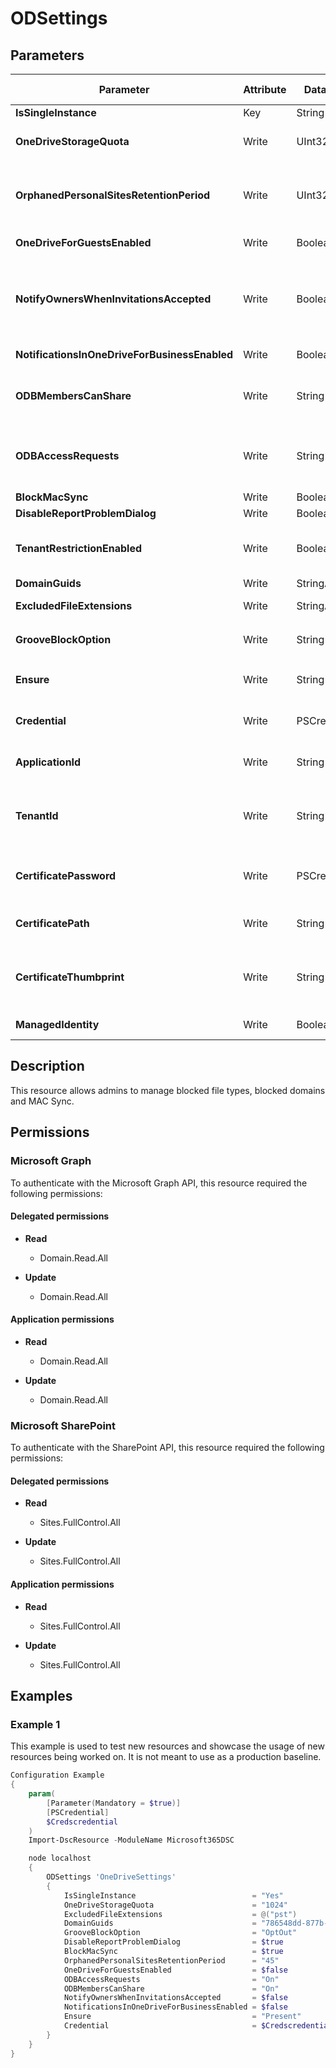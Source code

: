 ﻿# ODSettings

## Parameters

| Parameter | Attribute | DataType | Description | Allowed Values |
| --- | --- | --- | --- | --- |
| **IsSingleInstance** | Key | String | Should be set to yes | `Yes` |
| **OneDriveStorageQuota** | Write | UInt32 | The resource quota to apply to the OneDrive sites | |
| **OrphanedPersonalSitesRetentionPeriod** | Write | UInt32 | Number of days after a user's account is deleted that their OneDrive for Business content will be deleted. | |
| **OneDriveForGuestsEnabled** | Write | Boolean | Enable guest acess for OneDrive | |
| **NotifyOwnersWhenInvitationsAccepted** | Write | Boolean | When true and when an external user accepts an invitation to a resource in a userâs OneDrive for Business owner is notified by e-mail | |
| **NotificationsInOneDriveForBusinessEnabled** | Write | Boolean | Turn notifications on/off OneDrive | |
| **ODBMembersCanShare** | Write | String | Lets administrators set policy on re-sharing behavior in OneDrive for Business | `On`, `Off`, `Unspecified` |
| **ODBAccessRequests** | Write | String | Lets administrators set policy on access requests and requests to share in OneDrive for Business | `On`, `Off`, `Unspecified` |
| **BlockMacSync** | Write | Boolean | Block sync client on Mac | |
| **DisableReportProblemDialog** | Write | Boolean | Disable dialog box | |
| **TenantRestrictionEnabled** | Write | Boolean | Enable/disable Safe domain List - if disabled overrides DomainGuids value | |
| **DomainGuids** | Write | StringArray[] | Safe domain list | |
| **ExcludedFileExtensions** | Write | StringArray[] | Exclude files from being synced to OneDrive | |
| **GrooveBlockOption** | Write | String | Groove block options | `OptOut`, `HardOptIn`, `SoftOptIn` |
| **Ensure** | Write | String | Present ensures the user exists, absent ensures it is removed | `Present`, `Absent` |
| **Credential** | Write | PSCredential | Credentials of the account to authenticate with. | |
| **ApplicationId** | Write | String | Id of the Azure Active Directory application to authenticate with. | |
| **TenantId** | Write | String | Name of the Azure Active Directory tenant used for authentication. Format contoso.onmicrosoft.com | |
| **CertificatePassword** | Write | PSCredential | Username can be made up to anything but password will be used for certificatePassword | |
| **CertificatePath** | Write | String | Path to certificate used in service principal usually a PFX file. | |
| **CertificateThumbprint** | Write | String | Thumbprint of the Azure Active Directory application's authentication certificate to use for authentication. | |
| **ManagedIdentity** | Write | Boolean | Managed ID being used for authentication. | |

## Description

This resource allows admins to manage blocked file types,
blocked domains and MAC Sync.

## Permissions

### Microsoft Graph

To authenticate with the Microsoft Graph API, this resource required the following permissions:

#### Delegated permissions

- **Read**

    - Domain.Read.All

- **Update**

    - Domain.Read.All

#### Application permissions

- **Read**

    - Domain.Read.All

- **Update**

    - Domain.Read.All

### Microsoft SharePoint

To authenticate with the SharePoint API, this resource required the following permissions:

#### Delegated permissions

- **Read**

    - Sites.FullControl.All

- **Update**

    - Sites.FullControl.All

#### Application permissions

- **Read**

    - Sites.FullControl.All

- **Update**

    - Sites.FullControl.All

## Examples

### Example 1

This example is used to test new resources and showcase the usage of new resources being worked on.
It is not meant to use as a production baseline.

```powershell
Configuration Example
{
    param(
        [Parameter(Mandatory = $true)]
        [PSCredential]
        $Credscredential
    )
    Import-DscResource -ModuleName Microsoft365DSC

    node localhost
    {
        ODSettings 'OneDriveSettings'
        {
            IsSingleInstance                          = "Yes"
            OneDriveStorageQuota                      = "1024"
            ExcludedFileExtensions                    = @("pst")
            DomainGuids                               = "786548dd-877b-4760-a749-6b1efbc1190a"
            GrooveBlockOption                         = "OptOut"
            DisableReportProblemDialog                = $true
            BlockMacSync                              = $true
            OrphanedPersonalSitesRetentionPeriod      = "45"
            OneDriveForGuestsEnabled                  = $false
            ODBAccessRequests                         = "On"
            ODBMembersCanShare                        = "On"
            NotifyOwnersWhenInvitationsAccepted       = $false
            NotificationsInOneDriveForBusinessEnabled = $false
            Ensure                                    = "Present"
            Credential                                = $Credscredential
        }
    }
}
```

